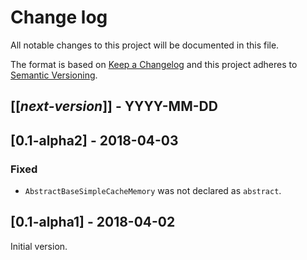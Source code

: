 # Change log
All notable changes to this project will be documented in this file.

The format is based on [Keep a Changelog](http://keepachangelog.com/)
and this project adheres to [Semantic Versioning](http://semver.org/).

## [[*next-version*]] - YYYY-MM-DD

## [0.1-alpha2] - 2018-04-03
### Fixed
- `AbstractBaseSimpleCacheMemory` was not declared as `abstract`.

## [0.1-alpha1] - 2018-04-02
Initial version.
